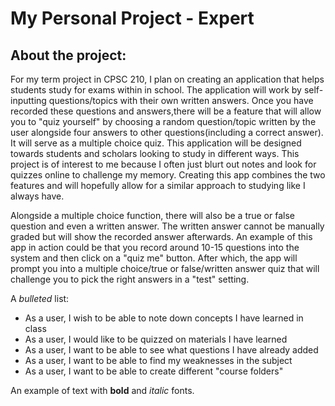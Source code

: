 # My Personal Project - Expert



## About the project:
For my term project in CPSC 210, I plan on creating an application that helps students study for exams within in school. The application will work by self-inputting questions/topics with their own written answers. Once you have recorded these questions and answers,there will be a feature that will allow you to "quiz yourself" by choosing a random question/topic written by the user alongside four answers to other questions(including a correct answer). It will serve as a multiple choice quiz. This application will be designed towards students and scholars looking to study in different ways. This project is of interest to me because I often just blurt out notes and look for quizzes online to challenge my memory. Creating this  app combines the two features and will hopefully allow for a similar approach to studying like I always have.

Alongside a multiple choice function, there will also be a true or false question and even a written answer. The written answer cannot be manually graded but will show the recorded answer afterwards. An example of this app in action could be that you record around 10-15 questions into the system and then click on a "quiz me" button. After which, the app will prompt you into a multiple choice/true or false/written answer quiz that will challenge you to pick the right answers in a "test" setting.

A *bulleted* list:
- As a user, I wish to be able to note down concepts I have learned in class
- As a user, I would like to be quizzed on materials I have learned
- As a user, I want to be able to see what questions I have already added
- As a user, I want to be able to find my weaknesses in the subject
- As a user, I want to be able to create different "course folders"

An example of text with **bold** and *italic* fonts.  